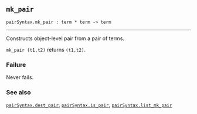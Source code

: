## `mk_pair`

``` hol4
pairSyntax.mk_pair : term * term -> term
```

------------------------------------------------------------------------

Constructs object-level pair from a pair of terms.

`mk_pair (t1,t2)` returns `(t1,t2)`.

### Failure

Never fails.

### See also

[`pairSyntax.dest_pair`](#pairSyntax.dest_pair),
[`pairSyntax.is_pair`](#pairSyntax.is_pair),
[`pairSyntax.list_mk_pair`](#pairSyntax.list_mk_pair)
